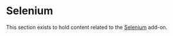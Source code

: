 # Selenium

This section exists to hold content related to the [Selenium](https://www.zaproxy.org/docs/desktop/addons/selenium/) add-on.
